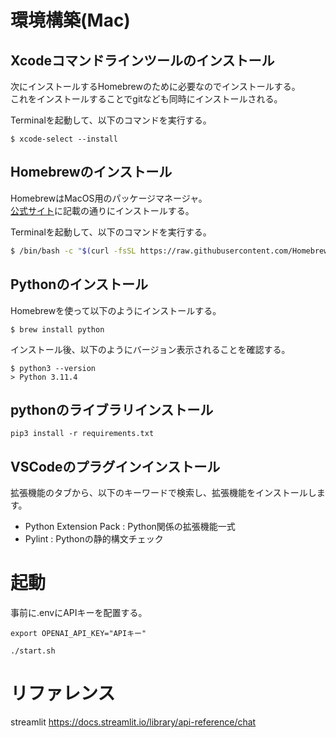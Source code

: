 # 環境構築(Mac)

## Xcodeコマンドラインツールのインストール

次にインストールするHomebrewのために必要なのでインストールする。  
これをインストールすることでgitなども同時にインストールされる。

Terminalを起動して、以下のコマンドを実行する。

```
$ xcode-select --install
```

## Homebrewのインストール

HomebrewはMacOS用のパッケージマネージャ。  
[公式サイト](https://docs.brew.sh/Installation)に記載の通りにインストールする。

Terminalを起動して、以下のコマンドを実行する。

```bash
$ /bin/bash -c "$(curl -fsSL https://raw.githubusercontent.com/Homebrew/install/HEAD/install.sh)"
```

## Pythonのインストール

Homebrewを使って以下のようにインストールする。

```
$ brew install python
```

インストール後、以下のようにバージョン表示されることを確認する。

```
$ python3 --version
> Python 3.11.4
```

## pythonのライブラリインストール

```
pip3 install -r requirements.txt
```

## VSCodeのプラグインインストール

拡張機能のタブから、以下のキーワードで検索し、拡張機能をインストールします。

* Python Extension Pack : Python関係の拡張機能一式
* Pylint : Pythonの静的構文チェック

# 起動

事前に.envにAPIキーを配置する。

```
export OPENAI_API_KEY="APIキー"
```

```
./start.sh
```

# リファレンス

streamlit https://docs.streamlit.io/library/api-reference/chat
